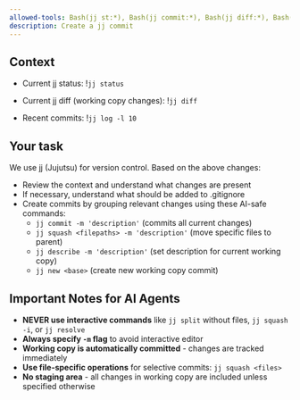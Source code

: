 ```yaml
---
allowed-tools: Bash(jj st:*), Bash(jj commit:*), Bash(jj diff:*), Bash(jj describe:*), Bash(jj squash:*), Bash(jj new:*)
description: Create a jj commit
---
```


## Context

- Current jj status:
!`jj status`

- Current jj diff (working copy changes):
!`jj diff`

- Recent commits:
!`jj log -l 10`

## Your task

We use jj (Jujutsu) for version control.
Based on the above changes:

- Review the context and understand what changes are present
- If necessary, understand what should be added to .gitignore
- Create commits by grouping relevant changes using these AI-safe commands:
  - `jj commit -m 'description'` (commits all current changes)
  - `jj squash <filepaths> -m 'description'` (move specific files to parent)
  - `jj describe -m 'description'` (set description for current working copy)
  - `jj new <base>` (create new working copy commit)

## Important Notes for AI Agents

- **NEVER use interactive commands** like `jj split` without files, `jj squash -i`, or `jj resolve`
- **Always specify `-m` flag** to avoid interactive editor
- **Working copy is automatically committed** - changes are tracked immediately
- **Use file-specific operations** for selective commits: `jj squash <files>`
- **No staging area** - all changes in working copy are included unless specified otherwise
